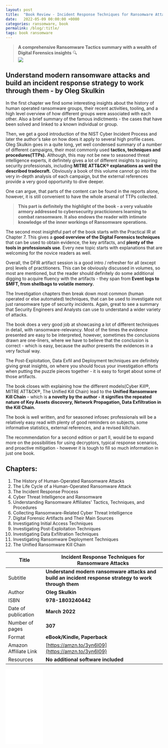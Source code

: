```yaml
---
layout: post
title:  "Book Review - Incident Response Techniques for Ransomware Attacks"
date:   2022-05-09 00:00:00 +0000
categories: ransomware, book
permalink: /blog/:title/
tags: book ransomware
---
```


> **A comprehensive Ransomware Tactics summary with a wealth of Digital Forensics insights** 🔍<br>
<a href="https://www.amazon.com/dp/B09VCM6FWD?&linkCode=li3&tag=&linkId=52bf9eccbdb4c815b8830f55ade481f3&language=en_US&ref_=as_li_ss_il" target="_blank"><img border="0" src="//ws-na.amazon-adsystem.com/widgets/q?_encoding=UTF8&ASIN=B09VCM6FWD&Format=_SL250_&ID=AsinImage&MarketPlace=US&ServiceVersion=20070822&WS=1&tag=&language=en_US" ></a><img src="https://ir-na.amazon-adsystem.com/e/ir?t=&language=en_US&l=li3&o=1&a=B09VCM6FWD" width="1" height="1" border="0" alt="" style="border:none !important; margin:0px !important;" />
 
Understand modern ransomware attacks and build an incident response strategy to work through them - by Oleg Skulkin
--------------------

In the first chapter we find some interesting insights about the history of human operated ransomware groups, their recent activities, tooling, and a high level overview of how different groups were associated with each other. Also a brief summary of the famous indictments - the cases that have been solved and linked to a known individual or group.

Then, we get a good introduction of the NIST Cyber Incident Process and later the author's take on how does it apply to several high profile cases. Oleg Skulkin goes in a quite long, yet well condensed summary of a number of different campaigns, their most commonly used **tactics, techniques and procedures(TTPs).** Although, this may not be new to seasoned threat intelligence experts, it definitely gives a lot of different insights to aspiring security professionals, including **MITRE ATT&CK® explanations as well the described tradecraft.** Obviously a book of this volume cannot go into the very in-depth analysis of each campaign, but the external references provide a very good opportunity to dive deeper.

One can argue, that parts of the content can be found in the reports alone, however, it is still convenient to have the whole arsenal of TTPs collected.

> **This part is definitely the highlight of the book - a very valuable armory addressed to cybersecurity practicioners learning to combat ransomware. It also endows the reader with intimate knowledge of the inner workings of Ransomware operations.**

The second most insightful part of the book starts with the Practical IR at Chapter 7. This gives a **good overview of the Digital Forensics techniques** that can be used to obtain evidence, the key artifacts, and **plenty of the tools in professionals use**. Every new topic starts with explanations that are welcoming for the novice readers as well.

Overall, the DFIR artifact session is a good intro / refresher for all (except pro) levels of practitioners. This can be obviously discussed in volumes, so most are mentioned, but the reader should definitely do some additional digging to acquire fluency with the artifacts - they span from **Event logs to $MFT, from shellbags to volatile memory.**

The Investigation chapters then break down most common (human operated or else automated) techniques, that can be used to investigate not just ransomware type of security incidents. Again, great to see a summary that Security Engineers and Analysts can use to understand a wider variety of attacks.

The book does a very good job at showcasing a lot of different techniques in detail, with ransomware-relevancy. Most of the times the evidence presented are easy to be interpreted, however, sometimes the conclusions drawn are one-liners, where we have to believe that the conclusion is correct - which is easy, because the author presents the evidences in a very factual way.

The Post-Exploitation, Data Exfil and Deployment techniques are definitely giving great insights, on where you should focus your investigation efforts when putting the puzzle pieces together - it is easy to forget about some of those artifacts. 

The book closes with explaining how the different models(Cyber Kill®, MITRE ATT&CK®, The Unified Kill Chain) lead to the **Unified Ransomware Kill Chain** - which is **a novelty by the author - it signifies the repeated nature of Key Assets discovery, Network Propagation, Data Exfiltration in the Kill Chain.**

The book is well written, and for seasoned infosec professionals will be a relatively easy read with plenty of good reminders on subjects, some informative statistics,  external references, and a revised killchain.

The recommendation for a second edition or part II, would be to expand more on the possibilities for using decryptors, typical response scenarios, and proactive mitigation - however it is tough to fill so much information in just one book.


Chapters:
--------------------
 
1. The History of Human-Operated Ransomware Attacks
2. The Life Cycle of a Human-Operated Ransomware Attack
3. The Incident Response Process
4. Cyber Threat Intelligence and Ransomware
5. Understanding Ransomware Affiliates' Tactics, Techniques, and Procedures
6. Collecting Ransomware-Related Cyber Threat Intelligence
7. Digital Forensic Artifacts and Their Main Sources
8. Investigating Initial Access Techniques
9. Investigating Post-Exploitation Techniques
10. Investigating Data Exfiltration Techniques
11. Investigating Ransomware Deployment Techniques
12. The Unified Ransomware Kill Chain


| Title                 | **Incident Response Techniques for Ransomware Attacks**                                               |
|-----------------------|-------------------------------------------------------------------------------------------------------|
| Subtitle              | **Understand modern ransomware attacks and build an incident response strategy to work through them** |
| Author                | **Oleg Skulkin**                                                                                      |
| ISBN                  | **978-1803240442**                                                                                    |
| Date of publication   | **March 2022**                                                                                        |
| Number of pages       | **307**                                                                                               |
| Format                | **eBook/Kindle, Paperback**                                                                           |
| Amazon Affiliate Link | [https://amzn.to/3yn6l09](https://amzn.to/3yn6l09)                                                    |
| Resources             | **No additional software included**                                                                   |

<iframe sandbox="allow-popups allow-scripts allow-modals allow-forms allow-same-origin" style="width:120px;height:240px;" marginwidth="0" marginheight="0" scrolling="no" frameborder="0" src="//ws-na.amazon-adsystem.com/widgets/q?ServiceVersion=20070822&OneJS=1&Operation=GetAdHtml&MarketPlace=US&source=ss&ref=as_ss_li_til&ad_type=product_link&tracking_id=&language=en_US&marketplace=amazon&region=US&placement=B09VCM6FWD&asins=B09VCM6FWD&linkId=e1172c71ace727b9ce52566785197bb6&show_border=true&link_opens_in_new_window=true"></iframe>

